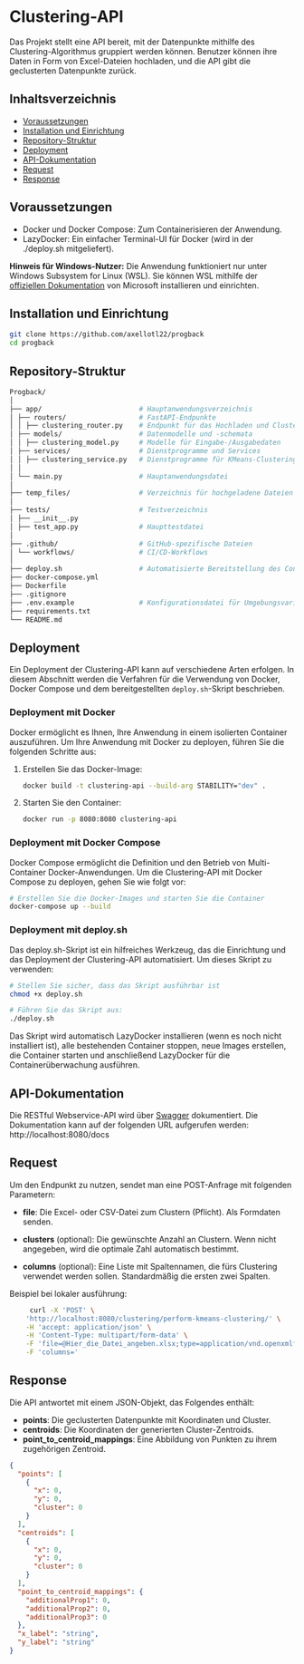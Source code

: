 # Clustering-API

Das Projekt stellt eine API bereit, mit der Datenpunkte mithilfe des Clustering-Algorithmus gruppiert werden können. Benutzer können ihre Daten in Form von Excel-Dateien hochladen, und die API gibt die geclusterten Datenpunkte zurück.

## Inhaltsverzeichnis

- [Voraussetzungen](#Voraussetzungen)
- [Installation und Einrichtung](#installation-und-einrichtung)
- [Repository-Struktur](#repository-struktur)
- [Deployment](#deployment)
- [API-Dokumentation](#api-dokumentation)
- [Request](#request)
- [Response](#response)

## Voraussetzungen

- Docker und Docker Compose: Zum Containerisieren der Anwendung.
- LazyDocker: Ein einfacher Terminal-UI für Docker (wird in der ./deploy.sh mitgeliefert).

**Hinweis für Windows-Nutzer:** Die Anwendung funktioniert nur unter Windows Subsystem for Linux (WSL). Sie können WSL mithilfe der [offiziellen Dokumentation](https://docs.microsoft.com/de-de/windows/wsl/install) von Microsoft installieren und einrichten.

## Installation und Einrichtung

```bash
git clone https://github.com/axellotl22/progback
cd progback
```
## Repository-Struktur
```bash
Progback/
│
├── app/                        # Hauptanwendungsverzeichnis
│ ├── routers/                  # FastAPI-Endpunkte
│ │ ├── clustering_router.py    # Endpunkt für das Hochladen und Clustern von Dateien
│ ├── models/                   # Datenmodelle und -schemata
│ │ ├── clustering_model.py     # Modelle für Eingabe-/Ausgabedaten
│ ├── services/                 # Dienstprogramme und Services
│ │ ├── clustering_service.py   # Dienstprogramme für KMeans-Clustering
│ │  
│ └── main.py                   # Hauptanwendungsdatei
│
├── temp_files/                 # Verzeichnis für hochgeladene Dateien 
│
├── tests/                      # Testverzeichnis
│ ├── __init__.py
│ ├── test_app.py               # Haupttestdatei
│
├── .github/                    # GitHub-spezifische Dateien
│ └── workflows/                # CI/CD-Workflows
│
├── deploy.sh                   # Automatisierte Bereitstellung des Containers und Lazydocker 
├── docker-compose.yml
├── Dockerfile
├── .gitignore
├── .env.example                # Konfigurationsdatei für Umgebungsvariablen
├── requirements.txt
└── README.md
```

## Deployment

Ein Deployment der Clustering-API kann auf verschiedene Arten erfolgen. In diesem Abschnitt werden die Verfahren für die Verwendung von Docker, Docker Compose und dem bereitgestellten `deploy.sh`-Skript beschrieben.

### Deployment mit Docker

Docker ermöglicht es Ihnen, Ihre Anwendung in einem isolierten Container auszuführen. Um Ihre Anwendung mit Docker zu deployen, führen Sie die folgenden Schritte aus:

1. Erstellen Sie das Docker-Image:

   ```bash
   docker build -t clustering-api --build-arg STABILITY="dev" .
2. Starten Sie den Container:

    ```bash
    docker run -p 8080:8080 clustering-api
    ```


### Deployment mit Docker Compose
Docker Compose ermöglicht die Definition und den Betrieb von Multi-Container Docker-Anwendungen. Um die Clustering-API mit Docker Compose zu deployen, gehen Sie wie folgt vor:

```bash
# Erstellen Sie die Docker-Images und starten Sie die Container
docker-compose up --build
```


### Deployment mit deploy.sh
Das deploy.sh-Skript ist ein hilfreiches Werkzeug, das die Einrichtung und das Deployment der Clustering-API automatisiert. Um dieses Skript zu verwenden:

```bash
# Stellen Sie sicher, dass das Skript ausführbar ist
chmod +x deploy.sh

# Führen Sie das Skript aus:
./deploy.sh
```

Das Skript wird automatisch LazyDocker installieren (wenn es noch nicht installiert ist), alle bestehenden Container stoppen, neue Images erstellen, die Container starten und anschließend LazyDocker für die Containerüberwachung ausführen.

## API-Dokumentation
Die RESTful Webservice-API wird über [Swagger](https://swagger.io/) dokumentiert. Die Dokumentation kann auf der folgenden
URL aufgerufen werden: http://localhost:8080/docs

## Request

Um den Endpunkt zu nutzen, sendet man eine POST-Anfrage mit folgenden Parametern:

- **file**: Die Excel- oder CSV-Datei zum Clustern (Pflicht). Als Formdaten senden.

- **clusters** (optional): Die gewünschte Anzahl an Clustern. Wenn nicht angegeben, wird die optimale Zahl automatisch bestimmt. 

- **columns** (optional): Eine Liste mit Spaltennamen, die fürs Clustering verwendet werden sollen. Standardmäßig die ersten zwei Spalten. 

Beispiel bei lokaler ausführung:
```bash
     curl -X 'POST' \
    'http://localhost:8080/clustering/perform-kmeans-clustering/' \
    -H 'accept: application/json' \
    -H 'Content-Type: multipart/form-data' \
    -F 'file=@Hier_die_Datei_angeben.xlsx;type=application/vnd.openxmlformats-officedocument.spreadsheetml.sheet' \
    -F 'columns='
```


## Response

Die API antwortet mit einem JSON-Objekt, das Folgendes enthält:

- **points**: Die geclusterten Datenpunkte mit Koordinaten und Cluster.
- **centroids**: Die Koordinaten der generierten Cluster-Zentroids.
- **point_to_centroid_mappings**: Eine Abbildung von Punkten zu ihrem zugehörigen Zentroid.

```json  
{
  "points": [
    {
      "x": 0,
      "y": 0,
      "cluster": 0
    }
  ],
  "centroids": [
    {
      "x": 0,
      "y": 0,
      "cluster": 0
    }
  ],
  "point_to_centroid_mappings": {
    "additionalProp1": 0,
    "additionalProp2": 0,
    "additionalProp3": 0
  },
  "x_label": "string",
  "y_label": "string"
}